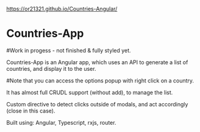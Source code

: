 
https://or21321.github.io/Countries-Angular/

<h1>Countries-App</h1>
<p>#Work in progess - not finished & fully styled yet.</p>
<p>Countries-App is an Angular app, which uses an API to generate a list of countries, and display it to the user.</p>
<p>#Note that you can access the options popup with right click on a country.</p>
<p>It has almost full CRUDL support (without add), to manage the list.</p>
<p>Custom directive to detect clicks outside of modals, and act accordingly (close in this case).</p>
<p>Built using: Angular, Typescript, rxjs, router.</p>
